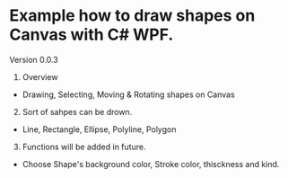 # Example how to draw shapes on Canvas with C# WPF.

Version 0.0.3

1. Overview
- Drawing, Selecting, Moving &amp; Rotating shapes on Canvas

2. Sort of sahpes can be drown.
- Line, Rectangle, Ellipse, Polyline, Polygon

3. Functions will be added in future.
- Choose Shape's background color, Stroke color, thisckness and kind.
